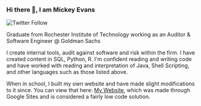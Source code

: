 ### Hi there 👋, I am Mickey Evans
![Twitter Follow](https://img.shields.io/twitter/follow/MickeyEvans_?style=social)

Graduate from Rochester Institute of Technology working as an Auditor & Software Engineer @ Goldman Sachs

I create internal tools, audit against software and risk within the firm. I have created content in SQL, Python, R. 
I'm confident reading and writing code and have worked with reading and interpretation of Java, Shell Scripting, and other languages such as those listed above.

When in school, I built my own website and have made slight modifications to it since. You can view that here: [My Website](https://sites.google.com/g.rit.edu/mickey/), which was made through Google Sites and is considered a fairly low code solution.

<!--
**mue8010/mue8010** is a ✨ _special_ ✨ repository because its `README.md` (this file) appears on your GitHub profile.

Here are some ideas to get you started:

- 🔭 I’m currently working on ...
- 🌱 I’m currently learning ...
- 👯 I’m looking to collaborate on ...
- 🤔 I’m looking for help with ...
- 💬 Ask me about ...
- 📫 How to reach me: ...
- 😄 Pronouns: ...
- ⚡ Fun fact: ...
-->
